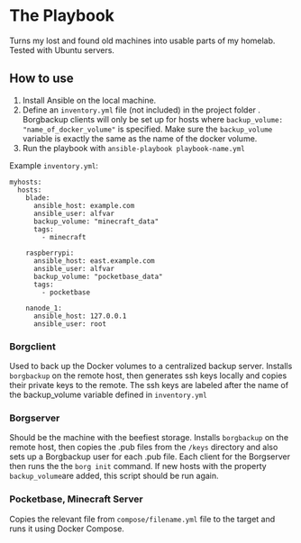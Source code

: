 # The Playbook
Turns my lost and found old machines into usable parts of my homelab. Tested with Ubuntu servers.

## How to use
1. Install Ansible on the local machine.
2. Define an `inventory.yml` file (not included) in the project folder . Borgbackup clients will only be set up for hosts where `backup_volume: "name_of_docker_volume"` is specified. Make sure the `backup_volume` variable is exactly the same as the name of the docker volume.
3. Run the playbook with `ansible-playbook playbook-name.yml`

Example `inventory.yml`:

```
myhosts:
  hosts:
    blade:
      ansible_host: example.com
      ansible_user: alfvar
      backup_volume: "minecraft_data"
      tags:
        - minecraft

    raspberrypi:
      ansible_host: east.example.com
      ansible_user: alfvar
      backup_volume: "pocketbase_data"      
      tags:
        - pocketbase
        
    nanode_1:
      ansible_host: 127.0.0.1
      ansible_user: root
```


### Borgclient
Used to back up the Docker volumes to a centralized backup server. Installs `borgbackup` on the remote host, then generates ssh keys locally and copies their private keys to the remote. The ssh keys are labeled after the name of the backup_volume variable defined in `inventory.yml`

### Borgserver
Should be the machine with the beefiest storage. Installs `borgbackup` on the remote host, then copies the .pub files from the `/keys` directory and also sets up a Borgbackup user for each .pub file. Each client for the Borgserver then runs the the `borg init` command. If new hosts with the property `backup_volume`are added, this script should be run again.

### Pocketbase, Minecraft Server
Copies the relevant file from `compose/filename.yml` file to the target and runs it using Docker Compose.
